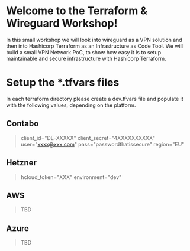 # Welcome to the Terraform & Wireguard Workshop!

In this small workshop we will look into wireguard as a VPN solution and then into Hashicorp Terraform as an Infrastructure as Code Tool. We will build a small VPN Network PoC, to show how easy it is to setup maintainable and secure infrastructure with Hashicorp Terraform.


# Setup the *.tfvars files

In each terraform directory please create a dev.tfvars file and populate it with the following values, depending on the platform.

## Contabo

>client_id="DE-XXXXX"
client_secret="4XXXXXXXXXX"
user="xxxx@xxx.com"
pass="passwordthatissecure"
region="EU"

## Hetzner

> hcloud_token="XXX"
environment="dev"

## AWS

> TBD

## Azure

> TBD


